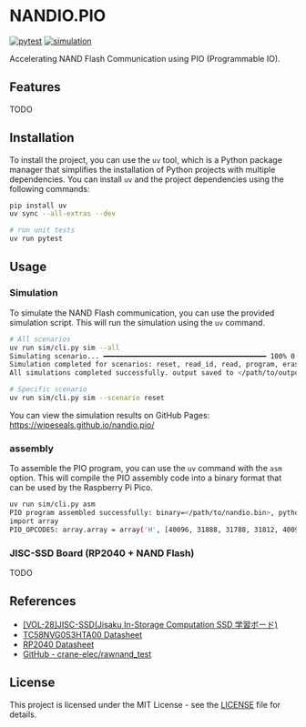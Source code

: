 # NANDIO.PIO

[![pytest](https://github.com/wipeseals/nandio.pio/actions/workflows/test.yml/badge.svg)](https://github.com/wipeseals/nandio.pio/actions/workflows/test.yml)
[![simulation](https://github.com/wipeseals/nandio.pio/actions/workflows/simulation.yml/badge.svg)](https://github.com/wipeseals/nandio.pio/actions/workflows/simulation.yml)

Accelerating NAND Flash Communication using PIO (Programmable IO).

## Features

TODO

## Installation

To install the project, you can use the `uv` tool, which is a Python package manager that simplifies the installation of Python projects with multiple dependencies.
You can install `uv` and the project dependencies using the following commands:

```bash
pip install uv
uv sync --all-extras --dev

# run unit tests
uv run pytest
```

## Usage

### Simulation

To simulate the NAND Flash communication, you can use the provided simulation script. This will run the simulation using the `uv` command.

```bash
# All scenarios
uv run sim/cli.py sim --all
Simulating scenario... ━━━━━━━━━━━━━━━━━━━━━━━━━━━━━━━━━━━━━━━━ 100% 0:00:00
Simulation completed for scenarios: reset, read_id, read, program, erase, status_read
All simulations completed successfully. output saved to </path/to/output>

# Specific scenario
uv run sim/cli.py sim --scenario reset
```

You can view the simulation results on GitHub Pages:  
<https://wipeseals.github.io/nandio.pio/>

### assembly

To assemble the PIO program, you can use the `uv` command with the `asm` option. This will compile the PIO assembly code into a binary format that can be used by the Raspberry Pi Pico.

```bash
uv run sim/cli.py asm
PIO program assembled successfully: binary=</path/to/nandio.bin>, python=</path/to/nandio.py>
import array
PIO_OPCODES: array.array = array('H', [40096, 31888, 31788, 31812, 40096, 7304, 31754, 7168, 7308, 29962, 46402, 7424, 7313, 38560, 30218, 7757, 7168, 7320, 44098, 44098, 23560, 39968, 7250, 7168, 7327, 38048, 29706, 7257, 7168, 56320, 7168, 15503])
```

### JISC-SSD Board (RP2040 + NAND Flash)

TODO

## References

- [[VOL-28]JISC-SSD(Jisaku In-Storage Computation SSD 学習ボード)](https://crane-elec.co.jp/products/vol-28/)
- [TC58NVG0S3HTA00 Datasheet](https://www.kioxia.com/content/dam/kioxia/newidr/productinfo/datasheet/201910/DST_TC58NVG0S3HTA00-TDE_EN_31435.pdf)
- [RP2040 Datasheet](https://datasheets.raspberrypi.com/rp2040/rp2040-datasheet.pdf)
- [GitHub - crane-elec/rawnand_test](https://github.com/crane-elec/rawnand_test)

## License

This project is licensed under the MIT License - see the [LICENSE](LICENSE) file for details.

